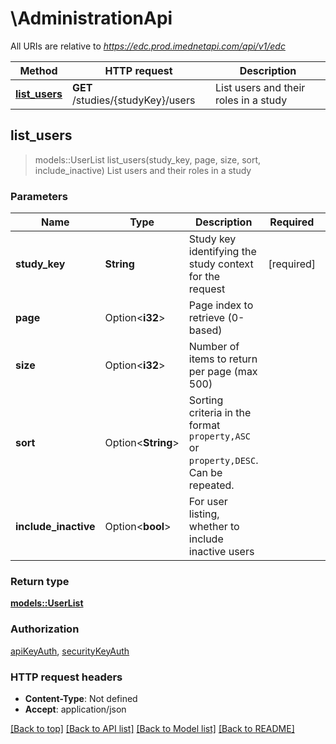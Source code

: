 # \AdministrationApi

All URIs are relative to *https://edc.prod.imednetapi.com/api/v1/edc*

Method | HTTP request | Description
------------- | ------------- | -------------
[**list_users**](AdministrationApi.md#list_users) | **GET** /studies/{studyKey}/users | List users and their roles in a study



## list_users

> models::UserList list_users(study_key, page, size, sort, include_inactive)
List users and their roles in a study

### Parameters


Name | Type | Description  | Required | Notes
------------- | ------------- | ------------- | ------------- | -------------
**study_key** | **String** | Study key identifying the study context for the request | [required] |
**page** | Option<**i32**> | Page index to retrieve (0-based) |  |[default to 0]
**size** | Option<**i32**> | Number of items to return per page (max 500) |  |[default to 25]
**sort** | Option<**String**> | Sorting criteria in the format `property,ASC` or `property,DESC`. Can be repeated. |  |
**include_inactive** | Option<**bool**> | For user listing, whether to include inactive users |  |[default to false]

### Return type

[**models::UserList**](UserList.md)

### Authorization

[apiKeyAuth](../README.md#apiKeyAuth), [securityKeyAuth](../README.md#securityKeyAuth)

### HTTP request headers

- **Content-Type**: Not defined
- **Accept**: application/json

[[Back to top]](#) [[Back to API list]](../README.md#documentation-for-api-endpoints) [[Back to Model list]](../README.md#documentation-for-models) [[Back to README]](../README.md)

